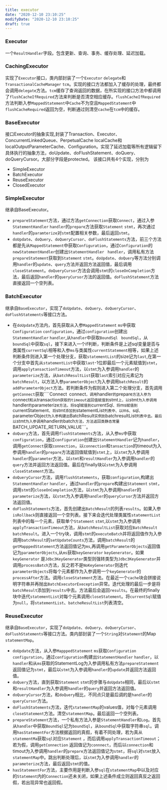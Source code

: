 ```yaml
---
title: executor
date: "2020-12-10 23:10:25"
modifyDate: "2020-12-10 23:10:25"
draft: true
---
```

### Executor

一个`ResultHandler`字段。包含更新、查询、事务、缓存处理、延迟加载。

### CachingExecutor

实现了```Executor```接口，类内部封装了一个```Executor``` ```delegate```和```TransactionalCacheManager``` ```tcm```。实现的接口方法都加入了缓存的处理，最终都会调用```delegate```方法。```tcm```缓存了查询返回的数据，在所实现的接口方法中都调用了```flushCacheIfRequired```方法来判断是否清空相应缓存。```flushCacheIfRequired```方法判断入参```MappedStatement```中```Cache```不为空且```MappedStatement```中```flushCacheRequired```返回为空，判断通过则清空```cache```在```tcm```中的缓存。

### BaseExecutor
接口Executor的抽象实现,封装了Transaction、Executor、ConcurrentLinkedQueue、PerpetualCache localCache和localOutputParameterCache、Configuration。实现了延迟加载等所有逻辑留下具体执行的抽象方法，doUpdate、doFlushStatement、doQuery、doQueryCursor。大部分字段是protected。
该接口共有4个实现，分别为

-   SimpleExecutor
-   BatchExecutor
-   ReuseExecutor
-   ClosedExecutor
### SimpleExecutor
继承自BaseExecutor。

- ```prepareStatement```方法，通过方法```getConnection```获取```Connect```，通过入参```StatementHandler``` ```handler```的```prepare```方法获取```Statement``` ```stmt```，再次通过```handler```的```paramterize```对```stmt```配置相关参数，最后返回```stmt```。
- ```doUpdate```、```doQuery```、```doQueryCursor```、```doFlushStatements```方法，前三个方法都是先从```MappedStatement```中获取```Configuration```，通过```Configuration```的```newStatementHandler```创建出```StatementHandler ``` ```handler```，调用私有方法```prepareStatement```获取到```Statement``` ```stmt```。```doUpdate```、```doQuery```等方法分别调用```handler```的```update```、```query```方法并返回方法返回值，最后调用```closeStatement```。```doQueryCursor```方法会调用```stmt```的```closeOnCompletion```方法，最后返回```handler```的```queryCursor```方法的返回值。```doFlushStatement```方法直接返回一个空列表。

### BatchExecutor

继承自```BaseExecutor```，实现了```doUpdate```、```doQuery```、```doQueryCursor```、```doFlushStatements```等接口方法。

- 在```doUpdate```方法内，首先获取从入参```MappedStatement``` ```ms```中获取```Configuration``` ```configuration```，通过```configuration```创建出```StatementHandler``` ```handler```,从```handler```中获取```BoundSql``` ``` boundSql```，从```boundSql```中获取```sql```，接下来进入一个if判断，判断条件是上述sql变量是否与类属性```currentSql```相等和入参```ms```与类属性```currentStatement```相等，如果上述判断条件则进入第一个处理分支，获取```statementList```的size记为```last```,在第一个分支中首先从```statementList```中获取```last```-1位即最后一个元素赋值到```stmt```，调用```applytansactionTimeout```方法，以```stmt```为入参调用```handler```的```parameterize```方法，从```batchResultList```获取```last```索引对应元素记为```batchResult```，以方法入参```parameterObject```为入参调用```batchResult```的```addParameterObject```方法。若判断条件为假则进入第二个处理分支，首先调用```getConnect```获取````Connect``` ```connect```，调用```handler```的```prepare```方法入参为```connect```和从```transaction```获取的timeout返回值赋值到```stmt```上，以```stmt```为入参调用```handler```的```parameterize```方法，将```sql```赋值到```currentSql```、将```ms```赋值到```currentStatement```、将```stmt```添加到```statementList```列表中、以```ms```、```sql```、```parameterObject```为入参构建出```BatchResult```实例到```batchresultList```列表中去。最后以```stmt```为入参调用```handler```的```batch```方法，方法返回类静态常量```BATCH_UPDATE_RETURN_VALUE```。
- ```doQuery```方法，首先调用```flushStatements```方法，从入参```ms```中获取```configuration```，通过```configuration```创建出```StatementHandler```记为```handler```，调用```getConnect```获取```connection```，以```connection```和```tansaction```的timeout为入参调用```handler```的```prepare```方法返回值赋值到```stmt```上，以```stmt```为入参调用```handler```的```parameter```方法，以```stmt```和```resultHandler```为入参调用```handler```的```query```方法并返回方法返回值。最后在finally块以```stmt```为入参调用```closeStatement```方法。
- ```doQueryCursor```方法，调用```flushStatements```，获取```configuration```,构建出```StatementHandler``` ```handler```，通过```handler```的```prepare```构建出```Statement``` ```stmt```，调用```stmt```的```closeOnCompletion```方法，以```stmt```为入参调用```handler```的```parameterize```方法，以```stmt```为入参调用```handler```的```queryCursor```方法并返回方法返回值。
- ```doFlushStatements```方法，首先创建出```BatchResult```的列表```results```。如果入参```isRollback```则直接返回一个空列表。接下来会迭代处理类属性```statementList```列表中的每一个元素，获取单个```Statement``` ```stmt```,以```stmt```为入参调用```applyTransactionTimeout```方法，从```batchResultList```获取对应```BatchResult``` ```batchResult```。进入一个try块，调用```stmt```的```executeBatch```并将返回值作为入参调用```batchResult```的```setUpdateCounts```方法，调用```batchResult```的```getMapppedStatement```方法返回值记为```ms```,再调用```getParameterObjects```返回值记为```parameterObjects```,从```ms```获取```keyGenerator``` ```keyGenerator```。如果```keyGenerator``` 是```Jdbc3KeyGenerator```类型则强转类型为```Jdbc3KeyGenerator```并调用```processBatch```方法，反之若不是```NoKeyGenerator```则迭代```parameterObjects```将每个元素都作为入参调用一个```keyGenerator```的```processAfter```方法。调用```closeStatement```方法。在最近一个```cache```块会拼接说明字符串并再抛出```BatchExecutorExeception```异常。迭代处理的最后一步是将```batchResult```添加到```results```中去。方法最后会返回```results```。在最终的finally块中迭代```statementList```对每个元素调用```closeStatement```。将```currentSql```赋值为```null```，将```statementList```、```batcheResultList```列表清空。

### ReuseExecutor

继承自```BaseExecutor```，实现了```doUpdate```、```doQuery```、```doQueryCursor```、```doFlushStatements```等接口方法。类内部封装了一个```String```对```Statement```的Map ```statementMap```。

- ```doUpdate```方法，从入参```MapppedStatement``` ```ms```获取```Configuration``` ```configuration```，通过```configuration```构建出```StatementHandler``` ```handler```，以```handler```和从```ms```获取的StatementLog为入参调用私有方法```prepareStatement```返回值记为```stmt```，最后以```stmt```为入参调用```handler```的```update```并返回方法返回值。
- ```doQuery```方法，直到获取```Statement``` ```stmt```的步骤与```doUpdate```相同，最后以```stmt```和```resultHandler```为入参调用```handler```的```query```并返回方法返回值。
- ```doQueryCursor```方法，和```doQuery```相比，不同点只是最后调的是```handler```的```queryCursor```方法。
- ```doFlushStatements```方法，迭代```statementMap```的values值，对每个元素调用```closeStatement```方法。清空```statementMap```。最后返回一个空列表。
- ```prepareStatement```方法，一个私有方法入参是```StatementHandler```和```Log```。首先从```handler```中获取```BoundSql```记为```boundSql```，从```boundSql```中获取字符串```sql```。调用```hasStatementFor```方法根据返回的真假，有着不同处理，若为真从```statementMa```获取```sql```对应```Statement``` ，而后调用```applyTransactionTimeout```；若为假，调用```getConnection``` 返回值记为```connnect```，而后以```connection```和timout为入参调用```handler```的```prepare```方法返回值记为```stmt```，将```sql```对```stmt```放入```statementMap```中。跳出判断处理后，以```stmt```为入参调用```handler```的```parameterize```方法，最后返回```stmt```的值。
- ```hasStatementFor```方法，主要作用是判断入参```sql```在```statementMap```中以及对应的```Statement```内的```Connection```还未关闭，如果上述条件成立则返回真反之返回假，若出现异常也返回假。

